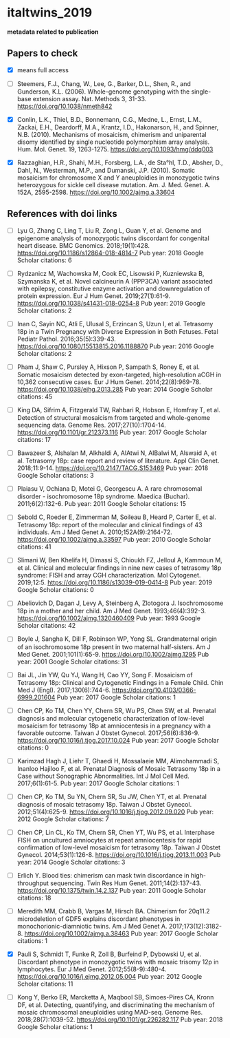 # italtwins_2019
**metadata related to publication**


## Papers to check

* [x] means full access

* [ ] Steemers, F.J., Chang, W., Lee, G., Barker, D.L., Shen, R., and Gunderson, K.L. (2006). Whole-genome genotyping with the single-base extension assay. Nat. Methods 3, 31-33.
https://doi.org/10.1038/nmeth842

* [x] Conlin, L.K., Thiel, B.D., Bonnemann, C.G., Medne, L., Ernst, L.M., Zackai, E.H., Deardorff, M.A., Krantz, I.D., Hakonarson, H., and Spinner, N.B. (2010). Mechanisms of mosaicism, chimerism and uniparental disomy identified by single nucleotide polymorphism array analysis. Hum. Mol. Genet. 19, 1263-1275.
https://doi.org/10.1093/hmg/ddq003
 
* [x] Razzaghian, H.R., Shahi, M.H., Forsberg, L.A., de Sta°hl, T.D., Absher, D., Dahl, N., Westerman, M.P., and Dumanski, J.P. (2010). Somatic mosaicism for chromosome X and Y aneuploidies in monozygotic twins heterozygous for sickle cell disease mutation. Am. J. Med. Genet. A. 152A, 2595-2598.
https://doi.org/10.1002/ajmg.a.33604

## References with doi links
* [ ] Lyu G, Zhang C, Ling T, Liu R, Zong L, Guan Y, et al. Genome and epigenome analysis of monozygotic twins discordant for congenital heart disease. BMC Genomics. 2018;19(1):428.
https://doi.org/10.1186/s12864-018-4814-7
Pub year: 2018
Google Scholar citations: 6
 
* [ ] Rydzanicz M, Wachowska M, Cook EC, Lisowski P, Kuzniewska B, Szymanska K, et al. Novel calcineurin A (PPP3CA) variant associated with epilepsy, constitutive enzyme activation and downregulation of protein expression. Eur J Hum Genet. 2019;27(1):61-9.
https://doi.org/10.1038/s41431-018-0254-8
Pub year: 2019
Google Scholar citations: 2
 
* [ ]  Inan C, Sayin NC, Atli E, Ulusal S, Erzincan S, Uzun I, et al. Tetrasomy 18p in a Twin Pregnancy with Diverse Expression in Both Fetuses. Fetal Pediatr Pathol. 2016;35(5):339-43.
https://doi.org/10.1080/15513815.2016.1188870
Pub year: 2016
Google Scholar citations: 2
 
* [ ] Pham J, Shaw C, Pursley A, Hixson P, Sampath S, Roney E, et al. Somatic mosaicism detected by exon-targeted, high-resolution aCGH in 10,362 consecutive cases. Eur J Hum Genet. 2014;22(8):969-78.
https://doi.org/10.1038/ejhg.2013.285
Pub year: 2014
Google Scholar citations: 45
 
* [ ] King DA, Sifrim A, Fitzgerald TW, Rahbari R, Hobson E, Homfray T, et al. Detection of structural mosaicism from targeted and whole-genome sequencing data. Genome Res. 2017;27(10):1704-14.
https://doi.org/10.1101/gr.212373.116
Pub year: 2017
Google Scholar citations: 17
 
* [ ] Bawazeer S, Alshalan M, Alkhaldi A, AlAtwi N, AlBalwi M, Alswaid A, et al. Tetrasomy 18p: case report and review of literature. Appl Clin Genet. 2018;11:9-14.
https://doi.org/10.2147/TACG.S153469
Pub year: 2018
Google Scholar citations: 3
 
* [ ] Plaiasu V, Ochiana D, Motei G, Georgescu A. A rare chromosomal disorder - isochromosome 18p syndrome. Maedica (Buchar). 2011;6(2):132-6.
Pub year: 2011
Google Scholar citations: 15
 
* [ ] Sebold C, Roeder E, Zimmerman M, Soileau B, Heard P, Carter E, et al. Tetrasomy 18p: report of the molecular and clinical findings of 43 individuals. Am J Med Genet A. 2010;152A(9):2164-72.
https://doi.org/10.1002/ajmg.a.33597
Pub year: 2010
Google Scholar citations: 41
 
* [ ] Slimani W, Ben Khelifa H, Dimassi S, Chioukh FZ, Jelloul A, Kammoun M, et al. Clinical and molecular findings in nine new cases of tetrasomy 18p syndrome: FISH and array CGH characterization. Mol Cytogenet. 2019;12:5.
https://doi.org/10.1186/s13039-019-0414-8
Pub year: 2019
Google Scholar citations: 0
 
* [ ] Abeliovich D, Dagan J, Levy A, Steinberg A, Zlotogora J. Isochromosome 18p in a mother and her child. Am J Med Genet. 1993;46(4):392-3.
https://doi.org/10.1002/ajmg.1320460409
Pub year: 1993
Google Scholar citations: 42
 
* [ ] Boyle J, Sangha K, Dill F, Robinson WP, Yong SL. Grandmaternal origin of an isochromosome 18p present in two maternal half-sisters. Am J Med Genet. 2001;101(1):65-9.
https://doi.org/10.1002/ajmg.1295
Pub year: 2001
Google Scholar citations: 31
 
* [ ] Bai JL, Jin YW, Qu YJ, Wang H, Cao YY, Song F. Mosaicism of Tetrasomy 18p: Clinical and Cytogenetic Findings in a Female Child. Chin Med J (Engl). 2017;130(6):744-6.
https://doi.org/10.4103/0366-6999.201604
Pub year: 2017
Google Scholar citations: 1
 
* [ ] Chen CP, Ko TM, Chen YY, Chern SR, Wu PS, Chen SW, et al. Prenatal diagnosis and molecular cytogenetic characterization of low-level mosaicism for tetrasomy 18p at amniocentesis in a pregnancy with a favorable outcome. Taiwan J Obstet Gynecol. 2017;56(6):836-9.
https://doi.org/10.1016/j.tjog.2017.10.024
Pub year: 2017
Google Scholar citations: 0
 
* [ ] Karimzad Hagh J, Liehr T, Ghaedi H, Mossalaeie MM, Alimohammadi S, Inanloo Hajiloo F, et al. Prenatal Diagnosis of Mosaic Tetrasomy 18p in a Case without Sonographic Abnormalities. Int J Mol Cell Med. 2017;6(1):61-5.
Pub year: 2017
Google Scholar citations: 1
 
* [ ] Chen CP, Ko TM, Su YN, Chern SR, Su JW, Chen YT, et al. Prenatal diagnosis of mosaic tetrasomy 18p. Taiwan J Obstet Gynecol. 2012;51(4):625-9.
https://doi.org/10.1016/j.tjog.2012.09.020
Pub year: 2012
Google Scholar citations: 7
 
* [ ] Chen CP, Lin CL, Ko TM, Chern SR, Chen YT, Wu PS, et al. Interphase FISH on uncultured amniocytes at repeat amniocentesis for rapid confirmation of low-level mosaicism for tetrasomy 18p. Taiwan J Obstet Gynecol. 2014;53(1):126-8.
https://doi.org/10.1016/j.tjog.2013.11.003
Pub year: 2014
Google Scholar citations: 3
 
* [ ] Erlich Y. Blood ties: chimerism can mask twin discordance in high-throughput sequencing. Twin Res Hum Genet. 2011;14(2):137-43.
https://doi.org/10.1375/twin.14.2.137
Pub year: 2011
Google Scholar citations: 18
 
* [ ] Meredith MM, Crabb B, Vargas M, Hirsch BA. Chimerism for 20q11.2 microdeletion of GDF5 explains discordant phenotypes in monochorionic-diamniotic twins. Am J Med Genet A. 2017;173(12):3182-8.
https://doi.org/10.1002/ajmg.a.38463
Pub year: 2017
Google Scholar citations: 1
 
* [x] Pauli S, Schmidt T, Funke R, Zoll B, Burfeind P, Dybowski U, et al. Discordant phenotype in monozygotic twins with mosaic trisomy 12p in lymphocytes. Eur J Med Genet. 2012;55(8-9):480-4.
https://doi.org/10.1016/j.ejmg.2012.05.004
Pub year: 2012
Google Scholar citations: 11
 
* [ ] Kong Y, Berko ER, Marcketta A, Maqbool SB, Simoes-Pires CA, Kronn DF, et al. Detecting, quantifying, and discriminating the mechanism of mosaic chromosomal aneuploidies using MAD-seq. Genome Res. 2018;28(7):1039-52.
https://doi.org/10.1101/gr.226282.117
Pub year: 2018
Google Scholar citations: 1
 
